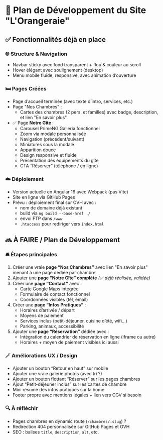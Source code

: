 
# 📌 Plan de Développement du Site "L'Orangeraie"

## ✅ Fonctionnalités déjà en place

### 🌐 Structure & Navigation
- Navbar sticky avec fond transparent + flou & couleur au scroll
- Hover élégant avec soulignement (desktop)
- Menu mobile fluide, responsive, avec animation d’ouverture

### 🛏️ Pages Créées
- Page d’accueil terminée (avec texte d’intro, services, etc.)
- Page "Nos Chambres" :
  - Cartes des chambres (2 pers. et familles) avec badge, description, et lien "En savoir plus"
- ✅ Page **Notre Gîte** :
  - Carousel PrimeNG Galleria fonctionnel
  - Zoom via modale personnalisée
  - Navigation (précédent/suivant)
  - Miniatures sous la modale
  - Apparition douce
  - Design responsive et fluide
  - Présentation des équipements du gîte
  - CTA “Réserver” (téléphone / en ligne)

### ☁️ Déploiement
- Version actuelle en Angular 16 avec Webpack (pas Vite)
- Site en ligne via GitHub Pages
- Prévu : déploiement final sur OVH avec :
  - nom de domaine déjà existant
  - build via `ng build --base-href ./`
  - envoi FTP dans `/www`
  - `.htaccess` pour rediriger vers `index.html`

## 🔜 À FAIRE / Plan de Développement

### 🛎️ Étapes principales
1. Créer une vraie **page “Nos Chambres”** avec lien "En savoir plus" menant à une page dédiée par chambre
2. Ajouter une **page “Notre Gîte” complète** *(✅ déjà réalisée, validée)*
3. Créer une **page “Contact”** avec :
   - Carte Google Maps intégrée
   - Formulaire de contact fonctionnel
   - Coordonnées visibles (tél, email)
4. Créer une **page “Infos Pratiques”** :
   - Horaires d’arrivée / départ
   - Moyens de paiement
   - Services inclus (petit-déjeuner, cuisine d’été, wifi…)
   - Parking, animaux, accessibilité
5. Ajouter une **page “Réservation”** dédiée avec :
   - Intégration du calendrier de réservation en ligne (iframe ou autre)
   - Horaires + moyen de paiement visibles ici aussi

### 🪄 Améliorations UX / Design
- Ajouter un bouton “Retour en haut” sur mobile
- Ajouter une vraie galerie photos (avec tri ?)
- Ajouter un bouton flottant “Réserver” sur les pages chambres
- Ajout “Petit-déjeuner inclus” sur les cartes de chambre
- Mini résumé des infos pratiques sur la home
- Footer propre avec mentions légales + lien vers CGV si besoin

### 🔍 À réfléchir
- Pages chambres en dynamic route (`/chambres/:slug`) ?
- Redirection 404 personnalisée sur GitHub Pages et OVH
- SEO : balises `title`, `description`, `alt`, etc.
